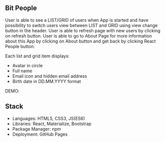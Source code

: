 ## Bit People

User is able to see a LIST/GRID of users when App is started and have possibility to switch users view between LIST and GRID using view change button in the header. User is able to refresh page with new users by clicking on refresh button. User is able to go to About Page for more information about this App by clicking on About button and get back by clicking React People button. <br/>

Each list and grid item displays: <br/>

* Avatar in circle <br>
* Full name<br/>
* Email icon and hidden email address<br/>
* Birth date in DD.MM.YYYY format

DEMO: 

## Stack

* Languages: HTML5, CSS3, JS(ES6) <br/>
* Libraries: React, Materialize, Bootstrap <br/>
* Package Manager: npm <br/>
* Deployment: GitHub Pages
